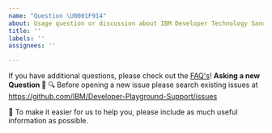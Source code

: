 ```yaml
---
name: "Question \U0001F914"
about: Usage question or discussion about IBM Developer Technology Sandbox. 
title: ''
labels: ''
assignees: ''

---
```

If you have additional questions, please check out the [FAQ's](https://ibm.github.io/Technology-Sandbox-Support/)!
**Asking a new Question 🤔**
🔍 Before opening a new issue please search existing issues at https://github.com/IBM/Developer-Playground-Support/issues

🤔 To make it easier for us to help you, please include as much useful information as possible.
